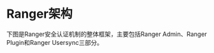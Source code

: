 Ranger架构
===================================================================================
下图是Ranger安全认证机制的整体框架，主要包括Ranger Admin、Ranger Plugin和Ranger Usersync三部分。
